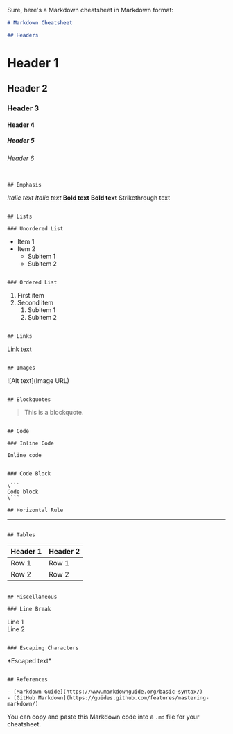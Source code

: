 Sure, here's a Markdown cheatsheet in Markdown format:

```markdown
# Markdown Cheatsheet

## Headers

```
# Header 1
## Header 2
### Header 3
#### Header 4
##### Header 5
###### Header 6
```

## Emphasis

```
*Italic text*
_Italic text_
**Bold text**
__Bold text__
~~Strikethrough text~~
```

## Lists

### Unordered List

```
- Item 1
- Item 2
  - Subitem 1
  - Subitem 2
```

### Ordered List

```
1. First item
2. Second item
   1. Subitem 1
   2. Subitem 2
```

## Links

```
[Link text](URL)
```

## Images

```
![Alt text](Image URL)
```

## Blockquotes

```
> This is a blockquote.
```

## Code

### Inline Code

```
`Inline code`
```

### Code Block

\```
Code block
\```

## Horizontal Rule

```
---
```

## Tables

```
| Header 1 | Header 2 |
|----------|----------|
| Row 1    | Row 1    |
| Row 2    | Row 2    |
```

## Miscellaneous

### Line Break

```
Line 1 <br /> Line 2
```

### Escaping Characters

```
\*Escaped text\*
```

## References

- [Markdown Guide](https://www.markdownguide.org/basic-syntax/)
- [GitHub Markdown](https://guides.github.com/features/mastering-markdown/)
```

You can copy and paste this Markdown code into a `.md` file for your cheatsheet.